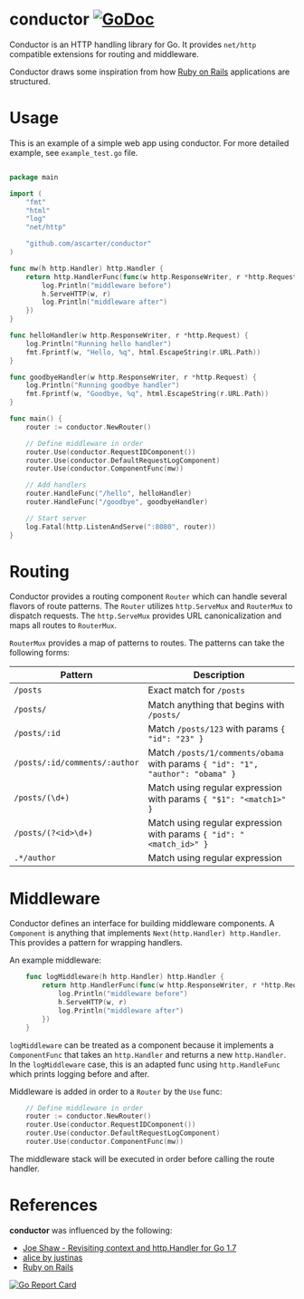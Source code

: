 # conductor [![GoDoc](https://godoc.org/github.com/ascarter/conductor?status.svg)](http://godoc.org/github.com/ascarter/conductor)

Conductor is an HTTP handling library for Go. It provides `net/http` compatible extensions for routing and middleware.

Conductor draws some inspiration from how [Ruby on Rails](http://rubyonrails.org) applications are structured.


# Usage

This is an example of a simple web app using conductor. For more detailed example,
see `example_test.go` file.

```go

package main

import (
	"fmt"
	"html"
	"log"
	"net/http"

	"github.com/ascarter/conductor"
)

func mw(h http.Handler) http.Handler {
	return http.HandlerFunc(func(w http.ResponseWriter, r *http.Request) {
		log.Println("middleware before")
		h.ServeHTTP(w, r)
		log.Println("middleware after")
	})
}

func helloHandler(w http.ResponseWriter, r *http.Request) {
	log.Println("Running hello handler")
	fmt.Fprintf(w, "Hello, %q", html.EscapeString(r.URL.Path))
}

func goodbyeHandler(w http.ResponseWriter, r *http.Request) {
	log.Println("Running goodbye handler")
	fmt.Fprintf(w, "Goodbye, %q", html.EscapeString(r.URL.Path))
}

func main() {
	router := conductor.NewRouter()

	// Define middleware in order
	router.Use(conductor.RequestIDComponent())
	router.Use(conductor.DefaultRequestLogComponent)
	router.Use(conductor.ComponentFunc(mw))

	// Add handlers
	router.HandleFunc("/hello", helloHandler)
	router.HandleFunc("/goodbye", goodbyeHandler)

	// Start server
	log.Fatal(http.ListenAndServe(":8080", router))
}
```

# Routing

Conductor provides a routing component `Router` which can handle several flavors of route patterns. The `Router` utilizes `http.ServeMux` and `RouterMux` to dispatch requests. The `http.ServeMux` provides URL canonicalization and maps all routes to `RouterMux`.

`RouterMux` provides a map of patterns to routes. The patterns can take the following forms:

Pattern | Description
------- | -----------
`/posts` | Exact match for `/posts`
`/posts/` | Match anything that begins with `/posts/`
`/posts/:id` | Match `/posts/123` with params `{ "id": "23" }` 
`/posts/:id/comments/:author` | Match `/posts/1/comments/obama` with params `{ "id": "1", "author": "obama" }`
`/posts/(\d+)` | Match using regular expression with params `{ "$1": "<match1>" }`
`/posts/(?<id>\d+)` | Match using regular expression with params `{ "id": "<match_id>" }`
`.*/author` | Match using regular expression

# Middleware

Conductor defines an interface for building middleware components. A `Component` is anything that implements `Next(http.Handler) http.Handler`. This provides a pattern for wrapping handlers.

An example middleware:

```go
	func logMiddleware(h http.Handler) http.Handler {
		return http.HandlerFunc(func(w http.ResponseWriter, r *http.Request) {
			log.Println("middleware before")
			h.ServeHTTP(w, r)
			log.Println("middleware after")
		})
	}
```

`logMiddleware` can be treated as a component because it implements a `ComponentFunc` that takes an `http.Handler` and returns a new `http.Handler`. In the `logMiddleware` case, this is an adapted func using `http.HandleFunc` which prints logging before and after.

Middleware is added in order to a `Router` by the `Use` func:

```go
	// Define middleware in order
	router := conductor.NewRouter()
	router.Use(conductor.RequestIDComponent())
	router.Use(conductor.DefaultRequestLogComponent)
	router.Use(conductor.ComponentFunc(mw))
```

The middleware stack will be executed in order before calling the route handler.


# References

**conductor** was influenced by the following:

* [Joe Shaw - Revisiting context and http.Handler for Go 1.7](https://joeshaw.org/revisiting-context-and-http-handler-for-go-17/)
* [alice by justinas](https://github.com/justinas/alice)
* [Ruby on Rails](http://rubyonrails.org)

[![Go Report Card](https://goreportcard.com/badge/github.com/ascarter/conductor)](https://goreportcard.com/report/github.com/ascarter/conductor)
